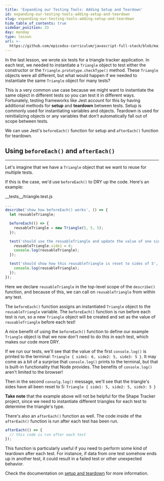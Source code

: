 ```yaml
---
title: 'Expanding our Testing Tools: Adding Setup and Teardown'
id: expanding-our-testing-tools-adding-setup-and-teardown
slug: expanding-our-testing-tools-adding-setup-and-teardown
hide_table_of_contents: true
sidebar_position: 33
day: monday
type: lesson
url: >-
  https://github.com/epicodus-curriculum/javascript-full-stack/blob/main/1i_setup_and_teardown.md
---
```


In the last lesson, we wrote six tests for a triangle tracker application. In each test, we needed to instantiate a `Triangle` object to test either the constructor or the `Triangle.prototype.checkType()` method. These `Triangle` objects were all different, but what would happen if we needed to instantiate the same `Triangle` object for many tests?

This is a very common use case because we might want to instantiate the same object in different tests so you can test it in different ways. Fortunately, testing frameworks like Jest account for this by having additional methods for **setup** and **teardown** between tests. Setup is commonly used for instantiating variables and objects. Teardown is used for reinitializing objects or any variables that don't automatically fall out of scope between tests.

We can use Jest's `beforeEach()` function for setup and `afterEach()` function for teardown.

## Using `beforeEach()` and `afterEach()`
---

Let's imagine that we have a `Triangle` object that we want to reuse for multiple tests.

If this is the case, we'd use `beforeEach()` to DRY up the code. Here's an example:

<div class="filename">__tests__/triangle.test.js</div>

```javascript
...
describe('show how beforeEach() works', () => {
  let reusableTriangle;

  beforeEach(() => {
    reusableTriangle = new Triangle(5, 5, 5);
  });

  test('should use the resuableTriangle and update the value of one side', () => {
    reusableTriangle.side1 = 6;
    console.log(reusableTriangle);
  });

  test('should show how this reusableTriangle is reset to sides of 5', () => {
    console.log(reusableTriangle);
  });
});
```

Here we declare `reusableTriangle` in the top-level scope of the `describe()` function, and because of this, we can call on `reusableTriangle` from within any test. 

The `beforeEach()` function assigns an instantiated `Triangle` object to the `reusableTriangle` variable. The `beforeEach()` function is run before each test is run, so a new `Triangle` object will be created and set as the value of `reusableTriangle` before each test! 

A nice benefit of using the `beforeEach()` function to define our example `Triangle` object is that we now  don't need to do this in each test, which makes our code more DRY. 

If we run our tests, we'll see that the value of the first `console.log()` is printed to the terminal: `Triangle { side1: 6, side2: 5, side3: 5 }`. It may come as a bit of a surprise that `console.log()` prints to the terminal, but that is built-in functionality that Node provides. The benefits of `console.log()` aren't limited to the browser!

Then in the second `consolg.log()` message, we'll see that the triangle's sides have all been reset to 5: `Triangle { side1: 5, side2: 5, side3: 5 }`

**Take note** that the example above will not be helpful for the Shape Tracker project, since we need to instantiate different triangles for each test to determine the triangle's type.

There's also an `afterEach()` function as well. The code inside of the `afterEach()` function is run after each test has been run.

```js
afterEach(() => {
  // this code is run after each test
});
```

This function is particularly useful if you need to perform some kind of teardown after each test. For instance, if data from one test somehow ends up in another test, it could result in a failed test or other unexpected behavior. 

Check the documentation on [setup and teardown](https://jestjs.io/docs/en/setup-teardown) for more information.
